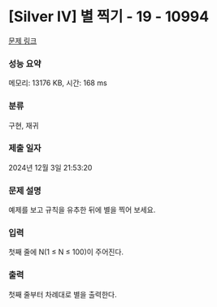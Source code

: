# [Silver IV] 별 찍기 - 19 - 10994

[문제 링크](https://www.acmicpc.net/problem/10994)

### 성능 요약

메모리: 13176 KB, 시간: 168 ms

### 분류

구현, 재귀

### 제출 일자

2024년 12월 3일 21:53:20

### 문제 설명

<p>예제를 보고 규칙을 유추한 뒤에 별을 찍어 보세요.</p>

### 입력

 <p>첫째 줄에 N(1 ≤ N ≤ 100)이 주어진다.</p>

### 출력

 <p>첫째 줄부터 차례대로 별을 출력한다.</p>
